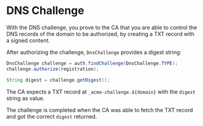 # DNS Challenge

With the DNS challenge, you prove to the CA that you are able to control the DNS records of the domain to be authorized, by creating a TXT record with a signed content.

After authorizing the challenge, `DnsChallenge` provides a digest string:

```java
DnsChallenge challenge = auth.findChallenge(DnsChallenge.TYPE);
challenge.authorize(registration);

String digest = challenge.getDigest();
```

The CA expects a TXT record at `_acme-challenge.${domain}` with the `digest` string as value.

The challenge is completed when the CA was able to fetch the TXT record and got the correct `digest` returned.
